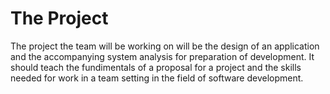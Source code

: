 # The Project
The project the team will be working on will be the design of an application and the accompanying system analysis for preparation of development. It should teach the fundimentals of a proposal for a project and the skills needed for work in a team setting in the field of software development.
